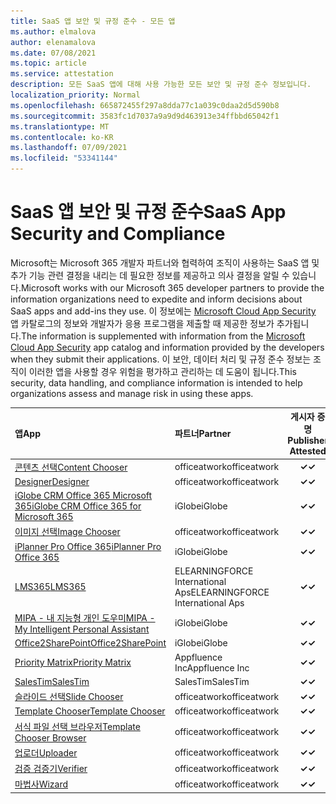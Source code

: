 ```yaml
---
title: SaaS 앱 보안 및 규정 준수 - 모든 앱
ms.author: elmalova
author: elenamalova
ms.date: 07/08/2021
ms.topic: article
ms.service: attestation
description: 모든 SaaS 앱에 대해 사용 가능한 모든 보안 및 규정 준수 정보입니다.
localization_priority: Normal
ms.openlocfilehash: 665872455f297a8dda77c1a039c0daa2d5d590b8
ms.sourcegitcommit: 3583fc1d7037a9a9d9d463913e34ffbbd65042f1
ms.translationtype: MT
ms.contentlocale: ko-KR
ms.lasthandoff: 07/09/2021
ms.locfileid: "53341144"
---
```

# <a name="saas-app-security-and-compliance"></a><span data-ttu-id="dcc6b-103">SaaS 앱 보안 및 규정 준수</span><span class="sxs-lookup"><span data-stu-id="dcc6b-103">SaaS App Security and Compliance</span></span>

<span data-ttu-id="dcc6b-104">Microsoft는 Microsoft 365 개발자 파트너와 협력하여 조직이 사용하는 SaaS 앱 및 추가 기능 관련 결정을 내리는 데 필요한 정보를 제공하고 의사 결정을 알릴 수 있습니다.</span><span class="sxs-lookup"><span data-stu-id="dcc6b-104">Microsoft works with our Microsoft 365 developer partners to provide the information organizations need to expedite and inform decisions about SaaS apps and add-ins they use.</span></span> <span data-ttu-id="dcc6b-105">이 정보에는 [Microsoft Cloud App Security](https://www.microsoft.com/en-us/enterprise-mobility-security/cloud-app-security) 앱 카탈로그의 정보와 개발자가 응용 프로그램을 제출할 때 제공한 정보가 추가됩니다.</span><span class="sxs-lookup"><span data-stu-id="dcc6b-105">The information is supplemented with information from the [Microsoft Cloud App Security](https://www.microsoft.com/en-us/enterprise-mobility-security/cloud-app-security) app catalog and information provided by the developers when they submit their applications.</span></span> <span data-ttu-id="dcc6b-106">이 보안, 데이터 처리 및 규정 준수 정보는 조직이 이러한 앱을 사용할 경우 위험을 평가하고 관리하는 데 도움이 됩니다.</span><span class="sxs-lookup"><span data-stu-id="dcc6b-106">This security, data handling, and compliance information is intended to help organizations assess and manage risk in using these apps.</span></span>

| <span data-ttu-id="dcc6b-107">**앱**</span><span class="sxs-lookup"><span data-stu-id="dcc6b-107">**App**</span></span> | <span data-ttu-id="dcc6b-108">**파트너**</span><span class="sxs-lookup"><span data-stu-id="dcc6b-108">**Partner**</span></span> | <span data-ttu-id="dcc6b-109">**게시자 증명**</span><span class="sxs-lookup"><span data-stu-id="dcc6b-109">**Publisher Attested**</span></span> | <span data-ttu-id="dcc6b-110">**인증**</span><span class="sxs-lookup"><span data-stu-id="dcc6b-110">**Certified**</span></span> |
|:--------|:------------|:----------------------:|:-------------:|
| [<span data-ttu-id="dcc6b-111">콘텐츠 선택</span><span class="sxs-lookup"><span data-stu-id="dcc6b-111">Content Chooser</span></span>](./officeatwork-content-chooser.md) | <span data-ttu-id="dcc6b-112">officeatwork</span><span class="sxs-lookup"><span data-stu-id="dcc6b-112">officeatwork</span></span> | <span data-ttu-id="dcc6b-113">**✓**</span><span class="sxs-lookup"><span data-stu-id="dcc6b-113">**✓**</span></span> |  |
| [<span data-ttu-id="dcc6b-114">Designer</span><span class="sxs-lookup"><span data-stu-id="dcc6b-114">Designer</span></span>](./officeatwork-designer.md) | <span data-ttu-id="dcc6b-115">officeatwork</span><span class="sxs-lookup"><span data-stu-id="dcc6b-115">officeatwork</span></span> | <span data-ttu-id="dcc6b-116">**✓**</span><span class="sxs-lookup"><span data-stu-id="dcc6b-116">**✓**</span></span> |  |
| [<span data-ttu-id="dcc6b-117">iGlobe CRM Office 365 Microsoft 365</span><span class="sxs-lookup"><span data-stu-id="dcc6b-117">iGlobe CRM Office 365 for Microsoft 365</span></span>](./iglobe-crm-office-365-for-microsoft.md) | <span data-ttu-id="dcc6b-118">iGlobe</span><span class="sxs-lookup"><span data-stu-id="dcc6b-118">iGlobe</span></span> | <span data-ttu-id="dcc6b-119">**✓**</span><span class="sxs-lookup"><span data-stu-id="dcc6b-119">**✓**</span></span> |  |
| [<span data-ttu-id="dcc6b-120">이미지 선택</span><span class="sxs-lookup"><span data-stu-id="dcc6b-120">Image Chooser</span></span>](./officeatwork-image-chooser.md) | <span data-ttu-id="dcc6b-121">officeatwork</span><span class="sxs-lookup"><span data-stu-id="dcc6b-121">officeatwork</span></span> | <span data-ttu-id="dcc6b-122">**✓**</span><span class="sxs-lookup"><span data-stu-id="dcc6b-122">**✓**</span></span> |  |
| [<span data-ttu-id="dcc6b-123">iPlanner Pro Office 365</span><span class="sxs-lookup"><span data-stu-id="dcc6b-123">iPlanner Pro Office 365</span></span>](./iglobe-iplanner-pro-office-365.md) | <span data-ttu-id="dcc6b-124">iGlobe</span><span class="sxs-lookup"><span data-stu-id="dcc6b-124">iGlobe</span></span> | <span data-ttu-id="dcc6b-125">**✓**</span><span class="sxs-lookup"><span data-stu-id="dcc6b-125">**✓**</span></span> |  |
| [<span data-ttu-id="dcc6b-126">LMS365</span><span class="sxs-lookup"><span data-stu-id="dcc6b-126">LMS365</span></span>](./elearningforce-international-aps-lms365.md) | <span data-ttu-id="dcc6b-127">ELEARNINGFORCE International Aps</span><span class="sxs-lookup"><span data-stu-id="dcc6b-127">ELEARNINGFORCE International Aps</span></span> | <span data-ttu-id="dcc6b-128">**✓**</span><span class="sxs-lookup"><span data-stu-id="dcc6b-128">**✓**</span></span> | <img alt="Certified application badge" src="../media/certified-badge.png" height="25" width="25" /> |
| [<span data-ttu-id="dcc6b-129">MIPA - 내 지능형 개인 도우미</span><span class="sxs-lookup"><span data-stu-id="dcc6b-129">MIPA - My Intelligent Personal Assistant</span></span>](./iglobe-mipa-my-intelligent-personal-assistant.md) | <span data-ttu-id="dcc6b-130">iGlobe</span><span class="sxs-lookup"><span data-stu-id="dcc6b-130">iGlobe</span></span> | <span data-ttu-id="dcc6b-131">**✓**</span><span class="sxs-lookup"><span data-stu-id="dcc6b-131">**✓**</span></span> |  |
| [<span data-ttu-id="dcc6b-132">Office2SharePoint</span><span class="sxs-lookup"><span data-stu-id="dcc6b-132">Office2SharePoint</span></span>](./iglobe-office2sharepoint.md) | <span data-ttu-id="dcc6b-133">iGlobe</span><span class="sxs-lookup"><span data-stu-id="dcc6b-133">iGlobe</span></span> | <span data-ttu-id="dcc6b-134">**✓**</span><span class="sxs-lookup"><span data-stu-id="dcc6b-134">**✓**</span></span> |  |
| [<span data-ttu-id="dcc6b-135">Priority Matrix</span><span class="sxs-lookup"><span data-stu-id="dcc6b-135">Priority Matrix</span></span>](./appfluence-inc-priority-matrix.md) | <span data-ttu-id="dcc6b-136">Appfluence Inc</span><span class="sxs-lookup"><span data-stu-id="dcc6b-136">Appfluence Inc</span></span> | <span data-ttu-id="dcc6b-137">**✓**</span><span class="sxs-lookup"><span data-stu-id="dcc6b-137">**✓**</span></span> | <img alt="Certified application badge" src="../media/certified-badge.png" height="25" width="25" /> |
| [<span data-ttu-id="dcc6b-138">SalesTim</span><span class="sxs-lookup"><span data-stu-id="dcc6b-138">SalesTim</span></span>](./salestim.md) | <span data-ttu-id="dcc6b-139">SalesTim</span><span class="sxs-lookup"><span data-stu-id="dcc6b-139">SalesTim</span></span> | <span data-ttu-id="dcc6b-140">**✓**</span><span class="sxs-lookup"><span data-stu-id="dcc6b-140">**✓**</span></span> |  |
| [<span data-ttu-id="dcc6b-141">슬라이드 선택</span><span class="sxs-lookup"><span data-stu-id="dcc6b-141">Slide Chooser</span></span>](./officeatwork-slide-chooser.md) | <span data-ttu-id="dcc6b-142">officeatwork</span><span class="sxs-lookup"><span data-stu-id="dcc6b-142">officeatwork</span></span> | <span data-ttu-id="dcc6b-143">**✓**</span><span class="sxs-lookup"><span data-stu-id="dcc6b-143">**✓**</span></span> |  |
| [<span data-ttu-id="dcc6b-144">Template Chooser</span><span class="sxs-lookup"><span data-stu-id="dcc6b-144">Template Chooser</span></span>](./officeatwork-template-chooser.md) | <span data-ttu-id="dcc6b-145">officeatwork</span><span class="sxs-lookup"><span data-stu-id="dcc6b-145">officeatwork</span></span> | <span data-ttu-id="dcc6b-146">**✓**</span><span class="sxs-lookup"><span data-stu-id="dcc6b-146">**✓**</span></span> |  |
| [<span data-ttu-id="dcc6b-147">서식 파일 선택 브라우저</span><span class="sxs-lookup"><span data-stu-id="dcc6b-147">Template Chooser Browser</span></span>](./officeatwork-template-chooser-browser.md) | <span data-ttu-id="dcc6b-148">officeatwork</span><span class="sxs-lookup"><span data-stu-id="dcc6b-148">officeatwork</span></span> | <span data-ttu-id="dcc6b-149">**✓**</span><span class="sxs-lookup"><span data-stu-id="dcc6b-149">**✓**</span></span> |  |
| [<span data-ttu-id="dcc6b-150">업로더</span><span class="sxs-lookup"><span data-stu-id="dcc6b-150">Uploader</span></span>](./officeatwork-uploader.md) | <span data-ttu-id="dcc6b-151">officeatwork</span><span class="sxs-lookup"><span data-stu-id="dcc6b-151">officeatwork</span></span> | <span data-ttu-id="dcc6b-152">**✓**</span><span class="sxs-lookup"><span data-stu-id="dcc6b-152">**✓**</span></span> |  |
| [<span data-ttu-id="dcc6b-153">검증 검증기</span><span class="sxs-lookup"><span data-stu-id="dcc6b-153">Verifier</span></span>](./officeatwork-verifier.md) | <span data-ttu-id="dcc6b-154">officeatwork</span><span class="sxs-lookup"><span data-stu-id="dcc6b-154">officeatwork</span></span> | <span data-ttu-id="dcc6b-155">**✓**</span><span class="sxs-lookup"><span data-stu-id="dcc6b-155">**✓**</span></span> |  |
| [<span data-ttu-id="dcc6b-156">마법사</span><span class="sxs-lookup"><span data-stu-id="dcc6b-156">Wizard</span></span>](./officeatwork-wizard.md) | <span data-ttu-id="dcc6b-157">officeatwork</span><span class="sxs-lookup"><span data-stu-id="dcc6b-157">officeatwork</span></span> | <span data-ttu-id="dcc6b-158">**✓**</span><span class="sxs-lookup"><span data-stu-id="dcc6b-158">**✓**</span></span> |  |
